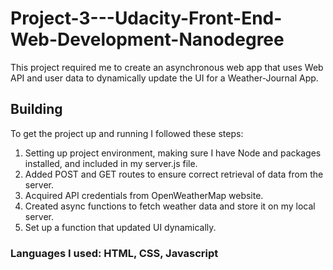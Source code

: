# Project-3---Udacity-Front-End-Web-Development-Nanodegree
This project required me to create an asynchronous web app that uses Web API and user data to dynamically update the UI for a Weather-Journal App.

## Building
To get the project up and running I followed these steps:

1. Setting up project environment, making sure I have Node and packages installed, and included in my server.js file.
2. Added POST and GET routes to ensure correct retrieval of  data from the server.
3. Acquired API credentials from OpenWeatherMap website.
4. Created async functions to fetch weather data and store it on my local server.
5. Set up a function that updated UI dynamically.

### Languages I used: HTML, CSS, Javascript